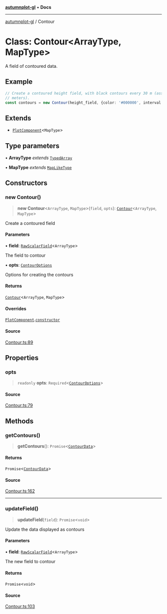 [**autumnplot-gl**](../index.md) • **Docs**

***

[autumnplot-gl](../globals.md) / Contour

# Class: Contour\<ArrayType, MapType\>

A field of contoured data.

## Example

```ts
// Create a contoured height field, with black contours every 30 m (assuming the height field is in 
// meters).
const contours = new Contour(height_field, {color: '#000000', interval: 30});
```

## Extends

- [`PlotComponent`](PlotComponent.md)\<`MapType`\>

## Type parameters

• **ArrayType** *extends* [`TypedArray`](../type-aliases/TypedArray.md)

• **MapType** *extends* [`MapLikeType`](../type-aliases/MapLikeType.md)

## Constructors

### new Contour()

> **new Contour**\<`ArrayType`, `MapType`\>(`field`, `opts`): [`Contour`](Contour.md)\<`ArrayType`, `MapType`\>

Create a contoured field

#### Parameters

• **field**: [`RawScalarField`](RawScalarField.md)\<`ArrayType`\>

The field to contour

• **opts**: [`ContourOptions`](../interfaces/ContourOptions.md)

Options for creating the contours

#### Returns

[`Contour`](Contour.md)\<`ArrayType`, `MapType`\>

#### Overrides

[`PlotComponent`](PlotComponent.md).[`constructor`](PlotComponent.md#constructors)

#### Source

[Contour.ts:89](https://github.com/tsupinie/autumnplot-gl/blob/0e257a0170331d21c88041ead5493447b81541cc/src/Contour.ts#L89)

## Properties

### opts

> `readonly` **opts**: `Required`\<[`ContourOptions`](../interfaces/ContourOptions.md)\>

#### Source

[Contour.ts:79](https://github.com/tsupinie/autumnplot-gl/blob/0e257a0170331d21c88041ead5493447b81541cc/src/Contour.ts#L79)

## Methods

### getContours()

> **getContours**(): `Promise`\<[`ContourData`](../type-aliases/ContourData.md)\>

#### Returns

`Promise`\<[`ContourData`](../type-aliases/ContourData.md)\>

#### Source

[Contour.ts:162](https://github.com/tsupinie/autumnplot-gl/blob/0e257a0170331d21c88041ead5493447b81541cc/src/Contour.ts#L162)

***

### updateField()

> **updateField**(`field`): `Promise`\<`void`\>

Update the data displayed as contours

#### Parameters

• **field**: [`RawScalarField`](RawScalarField.md)\<`ArrayType`\>

The new field to contour

#### Returns

`Promise`\<`void`\>

#### Source

[Contour.ts:103](https://github.com/tsupinie/autumnplot-gl/blob/0e257a0170331d21c88041ead5493447b81541cc/src/Contour.ts#L103)
